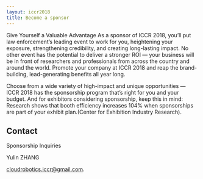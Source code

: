 ```yaml
---
layout: iccr2018
title: Become a sponsor
---
```


>

Give Yourself a Valuable Advantage
As a sponsor of ICCR 2018, you’ll put law enforcement’s leading event to work for you, heightening your exposure, strengthening credibility, and creating long-lasting impact. No other event has the potential to deliver a stronger ROI — your business will be in front of researchers and professionals from across the country and around the world. Promote your company at ICCR 2018 and reap the brand-building, lead-generating benefits all year long.

Choose from a wide variety of high-impact and unique opportunities — ICCR 2018 has the sponsorship program that’s right for you and your budget. And for exhibitors considering sponsorship, keep this in mind: Research shows that booth efficiency increases 104% when sponsorships are part of your exhibit plan.(Center for Exhibition Industry Research).

## Contact

Sponsorship Inquiries

Yulin ZHANG

<a href="mailto:cloudrobotics.iccr@gmail.com">cloudrobotics.iccr@gmail.com</a>.
